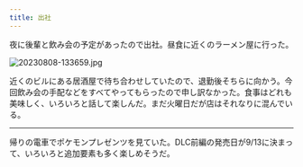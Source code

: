 ```yaml
---
title: 出社
---
```


夜に後輩と飲み会の予定があったので出社。昼食に近くのラーメン屋に行った。

![20230808-133659.jpg](https://ceshmina-photos.s3.ap-northeast-1.amazonaws.com/medium/202308/20230808-133659.jpg)

近くのビルにある居酒屋で待ち合わせしていたので、退勤後そちらに向かう。今回飲み会の手配などをすべてやってもらったので申し訳なかった。食事はどれも美味しく、いろいろと話して楽しんだ。まだ火曜日だが店はそれなりに混んでいる。

---

帰りの電車でポケモンプレゼンツを見ていた。DLC前編の発売日が9/13に決まって、いろいろと追加要素も多く楽しめそうだ。
